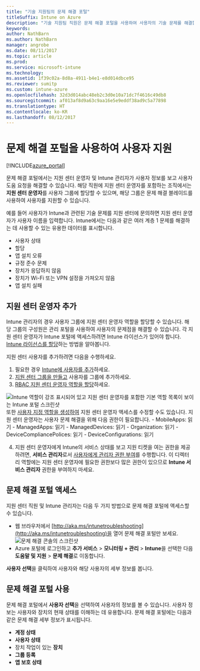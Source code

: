 ```yaml
---
title: "기술 지원팀의 문제 해결 포털"
titleSuffix: Intune on Azure
description: "기술 지원팀 직원은 문제 해결 포털을 사용하여 사용자의 기술 문제를 해결합니다."
keywords: 
author: NathBarn
ms.author: NathBarn
manager: angrobe
ms.date: 08/11/2017
ms.topic: article
ms.prod: 
ms.service: microsoft-intune
ms.technology: 
ms.assetid: 1f39c02a-8d8a-4911-b4e1-e8d014dbce95
ms.reviewer: sumitp
ms.custom: intune-azure
ms.openlocfilehash: 32d3d014abc48eb2c3d0e10a71dc7f4616c49db8
ms.sourcegitcommit: af013af8d9a63c9aa16e5e9eddf38ad9c5a77898
ms.translationtype: HT
ms.contentlocale: ko-KR
ms.lasthandoff: 08/12/2017
---
```

# <a name="use-the-troubleshooting-portal-to-help-users"></a>문제 해결 포털을 사용하여 사용자 지원

[!INCLUDE[azure_portal](./includes/azure_portal.md)]

문제 해결 포털에서는 지원 센터 운영자 및 Intune 관리자가 사용자 정보를 보고 사용자 도움 요청을 해결할 수 있습니다. 해당 직원에 지원 센터 운영자를 포함하는 조직에서는 **지원 센터 운영자**를 사용자 그룹에 할당할 수 있으며, 해당 그룹은 문제 해결 블레이드를 사용하여 사용자를 지원할 수 있습니다.

예를 들어 사용자가 Intune과 관련된 기술 문제를 지원 센터에 문의하면 지원 센터 운영자가 사용자 이름을 입력합니다. Intune에서는 다음과 같은 여러 계층 1 문제를 해결하는 데 사용할 수 있는 유용한 데이터를 표시합니다.
- 사용자 상태
- 할당
- 앱 설치 오류
- 규정 준수 문제
- 장치가 응답하지 않음
-   장치가 Wi-Fi 또는 VPN 설정을 가져오지 않음
-   앱 설치 실패

## <a name="add-help-desk-operators"></a>지원 센터 운영자 추가
Intune 관리자의 경우 사용자 그룹에 지원 센터 운영자 역할을 할당할 수 있습니다. 해당 그룹의 구성원은 관리 포털을 사용하여 사용자의 문제점을 해결할 수 있습니다. 각 지원 센터 운영자가 Intune 포털에 액세스하려면 Intune 라이선스가 있어야 합니다. [Intune 라이선스를 할당](licenses-assign.md)하는 방법을 알아봅니다.

지원 센터 사용자를 추가하려면 다음을 수행하세요.
1. 필요한 경우 [Intune에 사용자를 추가](users-add.md)하세요.
2. [지원 센터 그룹을 만들고](groups-add.md) 사용자를 그룹에 추가하세요.
3. [RBAC 지원 센터 운영자 역할을 할당](role-based-access-control.md#built-in-roles)하세요.

  ![Intune 역할이 강조 표시되어 있고 지원 센터 운영자를 포함한 기본 역할 목록이 보이는 Intune 포털 스크린샷](./media/help-desk-user-add.png) 또한 [사용자 지정 역할을 생성하여](role-based-access-control.md#custom-roles) 지원 센터 운영자 액세스를 수정할 수도 있습니다.  지원 센터 운영자는 사용자 문제 해결을 위해 다음 권한이 필요합니다.
    - MobileApps: 읽기
    - ManagedApps: 읽기
    - ManagedDevices: 읽기
    - Organization: 읽기
    - DeviceCompliancePolices: 읽기
    - DeviceConfigurations: 읽기

4. 지원 센터 운영자에게 Intune의 서비스 상태를 보고 지원 티켓을 여는 권한을 제공하려면, **서비스 관리자**로서 [사용자에게 관리자 권한 부여](https://docs.microsoft.com/azure/active-directory/active-directory-users-assign-role-azure-portal)를 수행합니다. 이 디렉터리 역할에는 지원 센터 운영자에 필요한 권한보다 많은 권한이 있으므로 **Intune 서비스 관리자** 권한을 부여하지 마세요.

## <a name="access-the-troubleshooting-portal"></a>문제 해결 포털 액세스

지원 센터 직원 및 Intune 관리자는 다음 두 가지 방법으로 문제 해결 포털에 액세스할 수 있습니다.
- 웹 브라우저에서 [http://aka.ms/intunetroubleshooting](http://aka.ms/intunetroubleshooting)을 열어 문제 해결 포털만 보세요.
  ![문제 해결 콘솔의 스크린샷](./media/help-desk-console.png)
- Azure 포털에 로그인하고 **추가 서비스** > **모니터링 + 관리** > **Intune**을 선택한 다음 **도움말 및 지원** > **문제 해결**로 이동합니다.

**사용자 선택**을 클릭하여 사용자와 해당 사용자의 세부 정보를 봅니다.

## <a name="use-the-troubleshooting-portal"></a>문제 해결 포털 사용

문제 해결 포털에서 **사용자 선택**을 선택하여 사용자의 정보를 볼 수 있습니다. 사용자 정보는 사용자와 장치의 현재 상태를 이해하는 데 유용합니다. 문제 해결 포털에는 다음과 같은 문제 해결 세부 정보가 표시됩니다.
- **계정 상태**
- **사용자 상태**
- 장치 작업이 있는 **장치**
- **그룹 등록**
- **앱 보호 상태**
